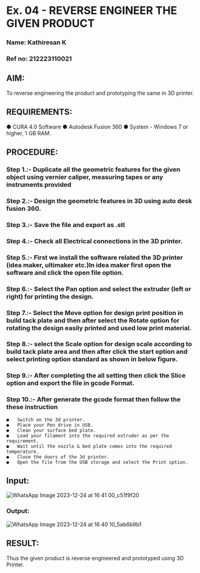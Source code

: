 # Ex. 04 - REVERSE ENGINEER THE GIVEN PRODUCT
### Name: Kathiresan K
### Ref no: 212223110021

## AIM: 
To reverse engineering the product and prototyping the same in 3D printer.

## REQUIREMENTS:
 ●	CURA 4.0 Software
 ●	 Autodesk Fusion 360
 ●	 System - Windows 7 or higher, 1 GB RAM.

## PROCEDURE:
 ### Step 1.:- Duplicate all the geometric features for the given object using vernier caliper, measuring tapes or any instruments provided
 ### Step 2.:- Design the geometric features in 3D using auto desk fusion 360.
 ### Step 3.:- Save the file and export as .stl
 ### Step 4.:- Check all Electrical connections in the 3D printer.
 ### Step 5.:- First we install the software related the 3D printer (idea maker, ultimaker etc.)In idea maker first open the software and click the open file option.
 ### Step 6.:- Select the Pan option and select the extruder (left or right) for printing the design.
 ### Step 7.:- Select the Move option for design print position in build tack plate and then after select the Rotate option for rotating the design easily printed and used low print material.
 ### Step 8.:- select the Scale option for design scale according to build tack plate area and then after click the start option and select printing option standard as shown in below figure.
 ### Step 9.:- After completing the all setting then click the Slice option and export the file in gcode Format.
 ### Step 10.:- After generate the gcode format then follow the these instruction 
    ●	Switch on the 3d printer.
    ●	Place your Pen drive in USB.
    ●	Clean your surface bed plate.
    ●	Load your filament into the required extruder as per the requirement.
    ●	Wait until the nozzle & bed plate comes into the required temperature.
    ●	Close the doors of the 3d printer.
    ●	Open the file from the USB storage and select the Print option.

## Input:
![WhatsApp Image 2023-12-24 at 16 41 00_c51f9f20](https://github.com/Raji1009/Ex.-10---REVERSE-ENGINEER-THE-GIVEN-PRODUCT/assets/89059861/37a3ee60-4b56-4f13-9964-d69a8571e59a)

### Output:
![WhatsApp Image 2023-12-24 at 16 40 10_5ab6b9b1](https://github.com/Raji1009/Ex.-10---REVERSE-ENGINEER-THE-GIVEN-PRODUCT/assets/89059861/d1a8c2c5-e1c9-4c89-af31-2de55a5a8e33)
## RESULT:
  Thus the given product is reverse engineered and prototyped using 3D Printer.
